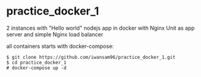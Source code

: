 # practice_docker_1

2 instances with "Hello world" nodejs app in docker with Nginx Unit as app server and simple Nginx load balancer

all containers starts with docker-compose:

```
$ git clone https://github.com/iwansam96/practice_docker_1.git
$ cd practice_docker_1
# docker-compose up -d
```
